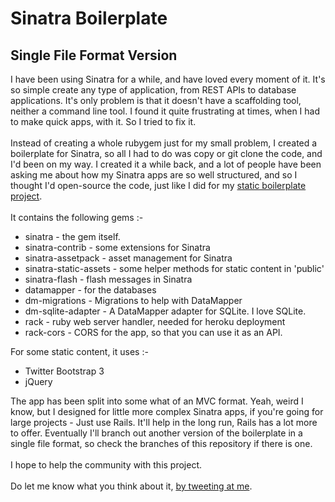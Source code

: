 # Sinatra Boilerplate
## Single File Format Version

I have been using Sinatra for a while, and have loved every moment of it. It's so simple create any type of application, from REST APIs to database applications. It's only problem is that it doesn't have a scaffolding tool, neither a command line tool. I found it quite frustrating at times, when I had to make quick apps, with it. So I tried to fix it.
<br><br>
Instead of creating a whole rubygem just for my small problem, I created a boilerplate for Sinatra, so all I had to do was copy or git clone the code, and I'd been on my way. I created it a while back, and a lot of people have been asking me about how my Sinatra apps are so well structured, and so I thought I'd open-source the code, just like I did for my [static boilerplate project](https://github.com/karlcoelho/coelho-boilerplate).
<br><br>
It contains the following gems :-
- sinatra - the gem itself.
- sinatra-contrib - some extensions for Sinatra
- sinatra-assetpack - asset management for Sinatra
- sinatra-static-assets - some helper methods for static content in 'public'
- sinatra-flash - flash messages in Sinatra
- datamapper - for the databases
- dm-migrations - Migrations to help with DataMapper
- dm-sqlite-adapter - A DataMapper adapter for SQLite. I love SQLite.
- rack - ruby web server handler, needed for heroku deployment
- rack-cors - CORS for the app, so that you can use it as an API.

For some static content, it uses :-
- Twitter Bootstrap 3
- jQuery

The app has been split into some what of an MVC format. Yeah, weird I know, but I designed for little more complex Sinatra apps, if you're going for large projects - Just use Rails. It'll help in the long run, Rails has a lot more to offer. Eventually I'll branch out another version of the boilerplate in a single file format, so check the branches of this repository if there is one.
<br><br>
I hope to help the community with this project.
<br><br>
Do let me know what you think about it, [by tweeting at me](http://twitter.com/therealcoelho).